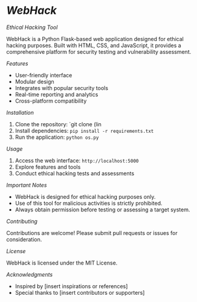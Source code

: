 # *WebHack*

*Ethical Hacking Tool*

WebHack is a Python Flask-based web application designed for ethical hacking purposes. Built with HTML, CSS, and JavaScript, it provides a comprehensive platform for security testing and vulnerability assessment.

*Features*

- User-friendly interface
- Modular design
- Integrates with popular security tools
- Real-time reporting and analytics
- Cross-platform compatibility

*Installation*

1. Clone the repository: `git clone (lin
2. Install dependencies: `pip install -r requirements.txt`
3. Run the application: `python os.py`

*Usage*

1. Access the web interface: `http://localhost:5000`
2. Explore features and tools
3. Conduct ethical hacking tests and assessments

*Important Notes*

- WebHack is designed for ethical hacking purposes only.
- Use of this tool for malicious activities is strictly prohibited.
- Always obtain permission before testing or assessing a target system.

*Contributing*

Contributions are welcome! Please submit pull requests or issues for consideration.

*License*

WebHack is licensed under the MIT License.

*Acknowledgments*

- Inspired by [insert inspirations or references]
- Special thanks to [insert contributors or supporters]
